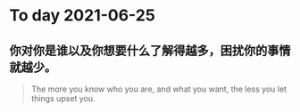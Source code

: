 
# To day 2021-06-25


## 你对你是谁以及你想要什么了解得越多，困扰你的事情就越少。
> The more you know who you are, and what you want, the less you let things upset you.

    